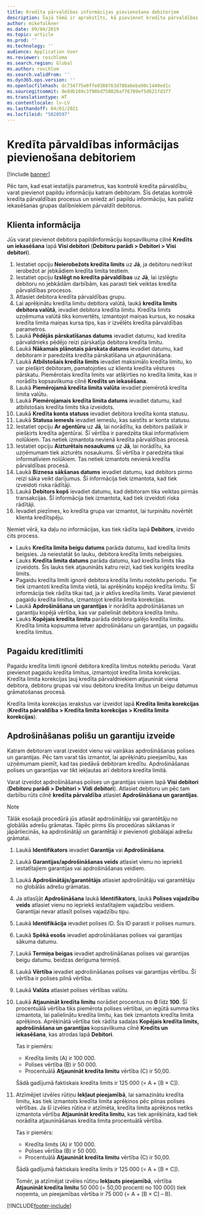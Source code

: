 ```yaml
---
title: Kredīta pārvaldības informācijas pievienošana debitoriem
description: Šajā tēmā ir aprakstīts, kā pievienot kredīta pārvaldības informāciju debitoram.
author: mikefalkner
ms.date: 09/04/2019
ms.topic: article
ms.prod: ''
ms.technology: ''
audience: Application User
ms.reviewer: roschloma
ms.search.region: Global
ms.author: roschlom
ms.search.validFrom: ''
ms.dyn365.ops.version: ''
ms.openlocfilehash: dc734775e0ffe0388763d788a6eba90c1449ed1c
ms.sourcegitcommit: 0e8db169c3f90bd750826af76709ef5d621fd377
ms.translationtype: HT
ms.contentlocale: lv-LV
ms.lasthandoff: 04/01/2021
ms.locfileid: "5820597"
---
```

# <a name="add-credit-management-information-for-customers"></a>Kredīta pārvaldības informācijas pievienošana debitoriem

[!include [banner](../includes/banner.md)]

Pēc tam, kad esat iestatījis parametrus, kas kontrolē kredīta pārvaldību, varat pievienot papildu informāciju katram debitoram. Šīs detaļas kontrolē kredīta pārvaldības procesus un sniedz arī papildu informāciju, kas palīdz iekasēšanas grupas dalībniekiem pārvaldīt debitorus.

## <a name="customer-information"></a>Klienta informācija

Jūs varat pievienot debitora papildinformāciju kopsavilkuma cilnē **Kredīts un iekasēšana** lapā **Visi debitori** (**Debitoru parādi \> Debitori \> Visi debitori**).

1. Iestatiet opciju **Neierobežots kredīta limits** uz **Jā**, ja debitoru nedrīkst ierobežot ar jebkādiem kredīta limita testiem.
2. Iestatiet opciju **Izslēgt no kredīta pārvaldības** uz **Jā**, lai izslēgtu debitoru no jebkādām darbībām, kas parasti tiek veiktas kredīta pārvaldības procesos.
3. Atlasiet debitora kredīta pārvaldības grupu.
4. Lai aprēķinātu kredīta limitu debitora valūtā, laukā **kredīta limits debitora valūtā**, ievadiet debitora kredīta limitu. Kredīta limits uzņēmuma valūtā tiks konvertēts, izmantojot maiņas kursus, ko nosaka kredīta limita maiņas kursa tips, kas ir izvēlēts kredīta pārvaldības parametros.
5. Laukā **Pēdējās pārskatīšanas datums** ievadiet datumu, kad kredīta pārvaldnieks pēdējo reizi pārskatīja debitora kredīta limitu.
6. Laukā **Nākamais plānotais pārskata datums** ievadiet datumu, kad debitoram ir paredzēta kredīta pārskatīšana un atjaunināšana.
7. Laukā **Atbilstošais kredīta limits** ievadiet maksimālo kredīta limitu, ko var piešķirt debitoram, pamatojoties uz klienta kredīta vēstures pārskatu. Piemērotais kredīta limits var atšķirties no kredīta limita, kas ir norādīts kopsavilkuma cilnē **Kredīts un iekasēšana**.
8. Laukā **Piemērojamā kredīta limita valūta** ievadiet piemērotā kredīta limita valūtu.
9. Laukā **Piemērojamais kredīta limita datums** ievadiet datumu, kad atbilstošais kredīta limits tika izveidots.
10. Laukā **Kredīta konta statuss** ievadiet debitora kredīta konta statusu.
11. Laukā **Statusa iemesls** ievadiet iemeslu, kas saistīts ar konta statusu.
12. Iestatiet opciju **Ar aģentūru** uz **Jā**, lai norādītu, ka debitors pašlaik ir piešķirts kredīta aģentūrai. Šī vērtība ir paredzēta tikai informatīviem nolūkiem. Tas netiek izmantota nevienā kredīta pārvaldības procesā.
13. Iestatiet opciju **Aizturētais nosaukums** uz **Jā**, lai norādītu, ka uzņēmumam tiek aizturēts nosaukums. Šī vērtība ir paredzēta tikai informatīviem nolūkiem. Tas netiek izmantots nevienā kredīta pārvaldības procesā.
14. Laukā **Biznesa sākšanas datums** ievadiet datumu, kad debitors pirmo reizi sāka veikt darījumus. Šī informācija tiek izmantota, kad tiek izveidoti riska rādītāji.
15. Laukā **Debitors kopš** ievadiet datumu, kad debitoram tika veiktas pirmās transakcijas. Šī informācija tiek izmantota, kad tiek izveidoti riska rādītāji.
16. Ievadiet piezīmes, ko kredīta grupa var izmantot, lai turpinātu novērtēt klienta kredītspēju.

Ņemiet vērā, ka daļu no informācijas, kas tiek rādīta lapā **Debitors**, izveido cits process.

- Lauks **Kredīta limita beigu datums** parāda datumu, kad kredīta limits beigsies. Ja neiestatāt šo lauku, debitora kredīta limits nebeigsies.
- Lauks **Kredīta limita datums** parāda datumu, kad kredīta limits tika izveidots. Šis lauks tiek atjaunināts katru reizi, kad tiek koriģēts kredīta limits.
- Pagaidu kredīta limiti ignorē debitora kredīta limitu noteiktu periodu. Tie tiek izmantoti kredīta limita vietā, lai aprēķinātu kopējo kredīta limitu. Šī informācija tiek rādīta tikai tad, ja ir aktīvs kredīta limits. Varat pievienot pagaidu kredīta limitus, izmantojot kredīta limita korekcijas.
- Laukā **Apdrošināšana un garantijas** ir norādīta apdrošināšanas un garantiju kopējā vērtība, kas var palielināt debitora kredīta limitu.
- Lauks **Kopējais kredīta limita** parāda debitora galējo kredīta limitu. Kredīta limita kopsumma ietver apdrošināšanu un garantijas, un pagaidu kredīta limitus.

## <a name="temporary-credit-limits"></a>Pagaidu kredītlimiti

Pagaidu kredīta limiti ignorē debitora kredīta limitus noteiktu periodu. Varat pievienot pagaidu kredīta limitus, izmantojot kredīta limita korekcijas. Kredīta limita korekcijas ļauj kredīta pārvaldniekiem atjaunināt viena debitora, debitoru grupas vai visu debitoru kredīta limitus un beigu datumus grāmatošanas procesā.

Kredīta limita korekcijas ierakstus var izveidot lapā **Kredīta limita korekcijas** (**Kredīta pārvaldība \> Kredīta limita korekcijas \> Kredīta limita korekcijas**).

## <a name="create-insurance-policies-and-guarantees"></a>Apdrošināšanas polišu un garantiju izveide

Katram debitoram varat izveidot vienu vai vairākas apdrošināšanas polises un garantijas. Pēc tam varat tās izmantot, lai aprēķinātu pieejamību, kas uzņēmumam piemīt, kad tas piedāvā debitoram kredītu. Apdrošināšanas polises un garantijas var tikt iekļautas arī debitora kredīta limitā.

Varat izveidot apdrošināšanas polises un garantijas visiem lapā **Visi debitori** (**Debitoru parādi \> Debitori \> Vidi debitori**). Atlasiet debitoru un pēc tam darbību rūts cilnē **kredīta pārvaldība** atlasiet **Apdrošināšana un garantijas**.

> [!NOTE]
> Tālāk esošajā procedūrā jūs atlasāt apdrošinātāju vai garantētāju no globālās adrešu grāmatas. Tāpēc pirms šīs procedūras sākšanas ir jāpārliecinās, ka apdrošinātāji un garantētāji ir pievienoti globālajai adrešu grāmatai.

1. Laukā **Identifikators** ievadiet **Garantija** vai **Apdrošināšana**.
2. Laukā **Garantijas/apdrošināšanas veids** atlasiet vienu no iepriekš iestatītajiem garantijas vai apdrošināšanas veidiem.
3. Laukā **Apdrošinātājs/garantētājs** atlasiet apdrošinātāju vai garantētāju no globālās adrešu grāmatas. 
4. Ja atlasījāt **Apdrošināšana** laukā **Identifikators**, laukā **Polises vajadzību veids** atlasiet vienu no iepriekš iestatītajiem vajadzību veidiem. Garantijai nevar atlasīt polises vajadzību tipu.
5. Laukā **Identifikācija** ievadiet polises ID. Šis ID parasti ir polises numurs.
6. Laukā **Spēkā esošs** ievadiet apdrošināšanas polises vai garantijas sākuma datumu.
7. Laukā **Termiņa beigas** ievadiet apdrošināšanas polises vai garantijas beigu datumu. beidzas derīguma termiņš.
8. Laukā **Vērtība** ievadiet apdrošināšanas polises vai garantijas vērtību. Šī vērtība ir polises pilnā vērtība.
9. Laukā **Valūta** atlasiet polises vērtības valūtu. 
10. Laukā **Atjaunināt kredīta limitu** norādiet procentus no **0** līdz **100**. Šī procentuālā vērtība tiks piemērota polises vērtībai, un iegūtā summa tiks izmantota, lai palielinātu kredīta limitu, kas tiek izmantots kredīta limita aprēķinos. Aprēķinātā vērtība tiek rādīta sadaļas **Kopējais kredīta limits, apdrošināšana un garantijas** kopsavilkuma cilnē **Kredīts un iekasēšana**, kas atrodas lapā **Debitori**.

    Tas ir piemērs:

    - Kredīta limits (A) ir 100 000.
    - Polises vērtība (B) ir 50 000.
    - Procentuālā **Atjaunināt kredīta limitu** vērtība (C) ir 50,00.
    
    Šādā gadījumā faktiskais kredīta limits ir 125 000 (= A + \[B × C\]).

11. Atzīmējiet izvēles rūtiņu **Iekļaut pieejamībā**, lai samazinātu kredīta limitu, kas tiek izmantots kredīta limita aprēķinos pēc pilnas polises vērtības. Ja šī izvēles rūtiņa ir atzīmēta, kredīta limita aprēķinos netiks izmantota vērtība **Atjaunināt kredīta limitu**, kas tiek aprēķināta, kad tiek norādīta atjaunināšanas kredīta limita procentuālā vērtība.

    Tas ir piemērs:

    - Kredīta limits (A) ir 100 000.
    - Polises vērtība (B) ir 50 000.
    - Procentuālā **Atjaunināt kredīta limitu** vērtība (C) ir 50,00.

    Šādā gadījumā faktiskais kredīta limits ir 125 000 (= A + \[B × C\]).
    
    Tomēr, ja atzīmējat izvēles rūtiņu **Iekļauts pieejamībā**, vērtība **Atjaunināt kredīta limitu** 50 000 (= 50,00 procenti no 100 000) tiek noņemta, un pieejamības vērtība ir 75 000 (= A + \[B × C\] – B).


[!INCLUDE[footer-include](../../includes/footer-banner.md)]